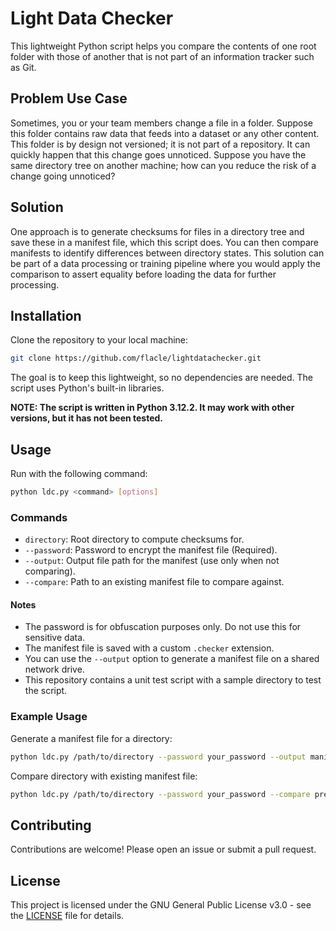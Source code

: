 # Light Data Checker

This lightweight Python script helps you compare the contents of one root folder with those of another that is not part of an information tracker such as Git.

## Problem Use Case

Sometimes, you or your team members change a file in a folder. Suppose this folder contains raw data that feeds into a dataset or any other content. This folder is by design not versioned; it is not part of a repository. It can quickly happen that this change goes unnoticed. Suppose you have the same directory tree on another machine; how can you reduce the risk of a change going unnoticed?

## Solution

One approach is to generate checksums for files in a directory tree and save these in a manifest file, which this script does. You can then compare manifests to identify differences between directory states. This solution can be part of a data processing or training pipeline where you would apply the comparison to assert equality before loading the data for further processing.

## Installation

Clone the repository to your local machine:

```bash
git clone https://github.com/flacle/lightdatachecker.git
```

The goal is to keep this lightweight, so no dependencies are needed. The script uses Python's built-in libraries.

**NOTE: The script is written in Python 3.12.2. It may work with other versions, but it has not been tested.**

## Usage

Run with the following command:

```bash
python ldc.py <command> [options]
```

### Commands

- `directory`: Root directory to compute checksums for.
- `--password`: Password to encrypt the manifest file (Required).
- `--output`: Output file path for the manifest (use only when not comparing).
- `--compare`: Path to an existing manifest file to compare against.

#### Notes

- The password is for obfuscation purposes only. Do not use this for sensitive data.
- The manifest file is saved with a custom `.checker` extension.
- You can use the `--output` option to generate a manifest file on a shared network drive.
- This repository contains a unit test script with a sample directory to test the script.

### Example Usage

Generate a manifest file for a directory:

```bash
python ldc.py /path/to/directory --password your_password --output manifest.checker
```

Compare directory with existing manifest file:

```bash
python ldc.py /path/to/directory --password your_password --compare previous_manifest.checker
```

## Contributing

Contributions are welcome! Please open an issue or submit a pull request.

## License

This project is licensed under the GNU General Public License v3.0 - see the [LICENSE](LICENSE) file for details.
